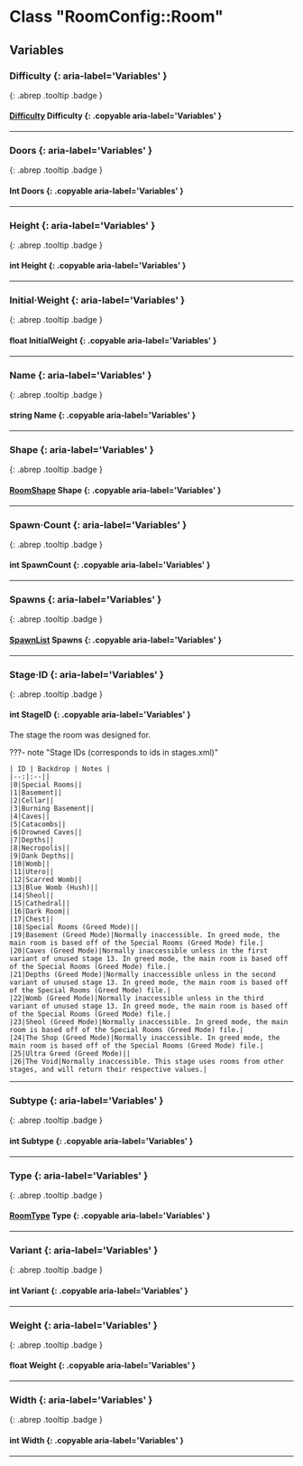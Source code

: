 # Class "RoomConfig::Room"
## Variables
### Difficulty {: aria-label='Variables' }
[ ](#){: .abrep .tooltip .badge }
#### [Difficulty](../enums/Difficulty) Difficulty {: .copyable aria-label='Variables' }

___ 
### Doors {: aria-label='Variables' }
[ ](#){: .abrep .tooltip .badge }
#### Int Doors  {: .copyable aria-label='Variables' }

___ 
### Height {: aria-label='Variables' }
[ ](#){: .abrep .tooltip .badge }
#### int Height  {: .copyable aria-label='Variables' }

___ 
### Initial·Weight {: aria-label='Variables' }
[ ](#){: .abrep .tooltip .badge }
#### float InitialWeight  {: .copyable aria-label='Variables' }

___ 
### Name {: aria-label='Variables' }
[ ](#){: .abrep .tooltip .badge }
#### string Name  {: .copyable aria-label='Variables' }

___ 
### Shape {: aria-label='Variables' }
[ ](#){: .abrep .tooltip .badge }
#### [RoomShape](../enums/RoomShape) Shape  {: .copyable aria-label='Variables' }

___ 
### Spawn·Count {: aria-label='Variables' }
[ ](#){: .abrep .tooltip .badge }
#### int SpawnCount  {: .copyable aria-label='Variables' }

___ 
### Spawns {: aria-label='Variables' }
[ ](#){: .abrep .tooltip .badge }
#### [SpawnList](../CppContainer_ArrayProxy_RoomConfigSpawns) Spawns  {: .copyable aria-label='Variables' }

___ 
### Stage·ID {: aria-label='Variables' }
[ ](#){: .abrep .tooltip .badge }
#### int StageID  {: .copyable aria-label='Variables' }
The stage the room was designed for.

???- note "Stage IDs (corresponds to ids in stages.xml)"
    
    | ID | Backdrop | Notes |
    |--:|:--||
    |0|Special Rooms||
    |1|Basement||
    |2|Cellar||
    |3|Burning Basement||
    |4|Caves||
    |5|Catacombs||
    |6|Drowned Caves||
    |7|Depths||
    |8|Necropolis||
    |9|Dank Depths||
    |10|Womb||
    |11|Utero||
    |12|Scarred Womb||
    |13|Blue Womb (Hush)||
    |14|Sheol||
    |15|Cathedral||
    |16|Dark Room||
    |17|Chest||
    |18|Special Rooms (Greed Mode)||
    |19|Basement (Greed Mode)|Normally inaccessible. In greed mode, the main room is based off of the Special Rooms (Greed Mode) file.|
    |20|Caves (Greed Mode)|Normally inaccessible unless in the first variant of unused stage 13. In greed mode, the main room is based off of the Special Rooms (Greed Mode) file.|
    |21|Depths (Greed Mode)|Normally inaccessible unless in the second variant of unused stage 13. In greed mode, the main room is based off of the Special Rooms (Greed Mode) file.|
    |22|Womb (Greed Mode)|Normally inaccessible unless in the third variant of unused stage 13. In greed mode, the main room is based off of the Special Rooms (Greed Mode) file.|
    |23|Sheol (Greed Mode)|Normally inaccessible. In greed mode, the main room is based off of the Special Rooms (Greed Mode) file.|
    |24|The Shop (Greed Mode)|Normally inaccessible. In greed mode, the main room is based off of the Special Rooms (Greed Mode) file.|
    |25|Ultra Greed (Greed Mode)||
    |26|The Void|Normally inaccessible. This stage uses rooms from other stages, and will return their respective values.|

___ 
### Subtype {: aria-label='Variables' }
[ ](#){: .abrep .tooltip .badge }
#### int Subtype  {: .copyable aria-label='Variables' }

___ 
### Type {: aria-label='Variables' }
[ ](#){: .abrep .tooltip .badge }
#### [RoomType](../enums/RoomType) Type  {: .copyable aria-label='Variables' }

___ 
### Variant {: aria-label='Variables' }
[ ](#){: .abrep .tooltip .badge }
#### int Variant  {: .copyable aria-label='Variables' }

___ 
### Weight {: aria-label='Variables' }
[ ](#){: .abrep .tooltip .badge }
#### float Weight  {: .copyable aria-label='Variables' }

___ 
### Width {: aria-label='Variables' }
[ ](#){: .abrep .tooltip .badge }
#### int Width  {: .copyable aria-label='Variables' }

___ 
